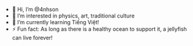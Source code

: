 - 👋 Hi, I’m @4nhson
- 👀 I’m interested in physics, art, traditional culture
- 🌱 I’m currently learning Tiếng Việt!
- ⚡ Fun fact: As long as there is a healthy ocean to support it, a jellyfish can live forever!

<!---
4nhson/4nhson is a ✨ special ✨ repository because its `README.md` (this file) appears on your GitHub profile.
You can click the Preview link to take a look at your changes.
--->
